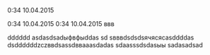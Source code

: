 0:34 10.04.2015

0:34 10.04.2015
0:34 10.04.2015
ввв

dddddd
asdasdsadыфвфыddas
sd
sвввdsdsdsячясясasddddas
dsddddddzczввdsassdввaaasdadas
sdaasssdsdasыы
sadasadsad